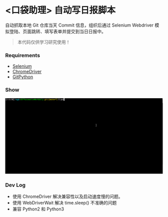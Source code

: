# <口袋助理> 自动写日报脚本

自动抓取本地 Git 仓库当天 Commit 信息，组织后通过 Selenium Webdriver 模拟登陆、页面跳转、填写表单并提交到当日日报中。

> 本代码仅供学习研究使用！

### Requirements
- [Selenium](http://www.seleniumhq.org)
- [ChromeDriver](https://sites.google.com/a/chromium.org/chromedriver/)
- [GitPython](https://github.com/gitpython-developers/GitPython)

### Show

![chrome_demo](https://raw.githubusercontent.com/godblesshugh/KD77AutomationWorkDaily/master/chrome_demo.gif)


### Dev Log

* 使用 ChromeDriver 解决兼容性以及启动速度慢的问题。
* 使用 WebDriverWait 解决 time.sleep() 不准确的问题
* 兼容 Python2 和 Python3
